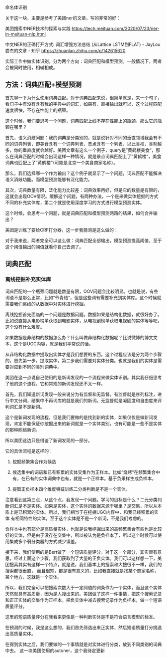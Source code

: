 命名体识别

关于这一块，主要是参考了美团ner的文章，写的非常的好：

美团搜索中NER技术的探索与实践
https://tech.meituan.com/2020/07/23/ner-in-meituan-nlp.html

中文NER的正确打开方式: 词汇增强方法总结 (从Lattice LSTM到FLAT) - JayLou娄杰的文章 - 知乎
https://zhuanlan.zhihu.com/p/142615620

实际工作中做实体识别，分为两个方向：词典匹配和模型预测。一般情况下，两者会被同时使用，相辅相成。

## 方法：词典匹配+模型预测

首先聊一下为什么使用词典匹配。对于词典匹配来说，很简单就是，来一个句子，看句子中有没有含有我的字典中的词汇，如果有，直接输出就可以，这个过程匹配速度很快，不存在性能上的瓶颈。

这个时候，我们要思考一个问题，词典匹配上线不存在性能上的瓶颈，那么它的瓶颈在哪里？

首先，语义消歧问题：我的词典是分类别的，就是说针对不同的垂直领域我会有不同的词典列表，即美食含有一个词典列表，景点含有一个列表，以此类推，类别越多，你的垂直度就会越好。美团文章有这么一个例子，query是”黄鹤楼美食“，那么在词典匹配的时候会出现这样一种情况，就是景点词典匹配上了”黄鹤楼“，美食词典也匹配上了”黄鹤楼“（可能是北京一个美食商家名称）。

那么，我们选择哪一个作为输出？这个例子就显示了一个问题，词典匹配不能解决语义消歧功能。而模型预测能够有泛化能力。

其次，词典数量有限，泛化能力比较差：词典效果再好，但是它的数量是有限的，这就会出现OOV情况。缓解这个问题，有两种办法，一个是来做实体挖掘的方式不同的补充实体库，第二个就是使用深度学习的方式进行模型预测实体。

这个时候，会思考一个问题，就是词典匹配和模型预测两路的结果，如何合并输出？

美团是训练了要给CRF打分器，这一步我猜测是这么做的：

对于我来说，两者完全可以这么做：词典匹配全部输出，模型预测提高阈值，至于这个阈值输出的阈值就看你自己去调了。

## 词典匹配

### 离线挖掘补充实体库

词典匹配的一个瓶颈问题就是数量有限，OOV问题会比较明显。也就是说，有些词语不是那么正常，比如”爷青结“，但是这些词有需要补充到实体库。这个时候就需要我们离线的从数据中对实体进行挖掘。

离线挖掘首先面临的一个问题是数据问题。数据如果是结构化数据，就很好办了。比如说直接从电影榜单获取到电影实体，从电视剧榜单获取电视剧的实体等等吧，这个没有什么难度。

如果数据是非结构的数据怎么办？什么叫做非结构化数据呢？比说微博的博文文本，这个是UGC内容，就是我们平常说的话。

从非结构化数据中提取出实体才是我们想要的东西。这个过程应该是分为两个步骤的，首先第一步，提取实体，第二步我们需要对实体分类。也就是我们的实体是需要对应到不同的类别词典中。

美团在这一点说自己使用的是新词发现的一个流程来做实体识别。其实我仔细思考了他的这个流程，它和常规的新词发现还不太一样。

首先，我们知道新词发现一般来说分为有监督和无监督。有监督就是序列标注，进行中文分词，结果中不再词库的就是我们的新词。无监督就是凝固度和自由度来评判词汇是不是新词。

这个是新词发现的流程，但是我们要做的是找到新的实体，如果仅仅是做新词发现，肯定不能保证你挖掘出来的新词就是一个实体类别，也有可能是一些不是实体的那种网络新词。

所以美团这边只是借鉴了新词发现的一部分。

它的具体流程是这样的：

1. 挖掘频繁集合作为候选

2. 候选集中的词语和已有积累的实体交集作为正样本。比如”烧烤“在频繁集合中有，在已有的实体词典中也有，就是一个正样本。基于负采样生成负样本。

3. 提取正负样本四个维度特征训练二分类判断是不是一个实体。

注意看到这第三点，从这个点，我发现一个问题。学习的目标是什么？二元分类判断词汇是不是实体。如果是实体，这个实体的数据来源于哪里？是交集，所以从本质上是已积累的实体。所以，我们相当于在挖掘UGC内容中，和我已经积累的实体
有相同特性的实体，至于这个实体是不是一个新词，不是我们考虑的。

负样本中也有部分是高质量实体，也就是说我挖掘出来的高频繁集合有些也是比较好的实体，但是由于没存在交集中，所以被认为是负样本了，所以这个时候可以使用集成多个弱分类器的方式减少误差。

接下来，我们使用的是Bert做了一个短语质量评分。对于这一个部分，其实很有意思，经过上面这个步骤，我们获取到了大量的正负实体。我们可以这样想一下，美团搜索其实有这样一个特点，就是说，我们基本上的搜索和大搜很不一样，我们的搜索都很垂直，
而且很短，都是很有意义的，比如我直接就是找某个商家名称，某个地方，这就是一个实体。

所以，我们完全可以把搜索次数大于一定阈值的词条作为一个实体，而且这个实体天然就具有高质量，因为是人搜出来的。美团做了这样一件事情，把这个搜索记录和正正实体的交集作为正样本，把负实体中减去搜索记录作为负样本，做一个短语质量评分。

这里的短语质量评分在我看来更像是一种判断实体是不是符合语言模型的标准。

在预测的时候，我是这么想的，我们首先筛选出来正实体，然后短语质量打分挑选出高质量实体。


在得到实体之后，我们要做的一个事情就是对实体进行分类，放到不同类别的词典中去。 这一块美团使用的autoner，这个我待定更新


